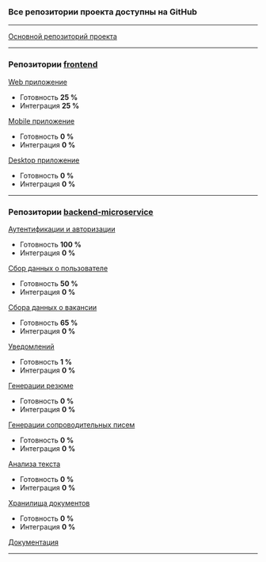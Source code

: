 ### Все репозитории проекта доступны на GitHub

-----------------------------------------

[Основной репозиторий проекта](https://github.com/QuantumHubStartUp/QH)


-----------------------------------------

### Репозитории [frontend](https://github.com/QuantumHubStartUp/QH-frontend)

[Web приложение](https://github.com/QuantumHubStartUp/QH-frontend-web) 
- Готовность **25 %**
- Интеграция **25 %**

[Mobile приложение](https://github.com/QuantumHubStartUp/QH-frontend-mobile) 
- Готовность **0 %**
- Интеграция **0 %**

[Desktop приложение](https://github.com/QuantumHubStartUp/QH-frontend-desktop)
- Готовность **0 %**
- Интеграция **0 %**


-----------------------------------------

### Репозитории [backend-microservice](https://github.com/QuantumHubStartUp/QH-backend)

[Аутентификации и авторизации](https://github.com/QuantumHubStartUp/QH-backend-auth) 
- Готовность **100 %**
- Интеграция **0 %**

[Сбор данных о пользователе](https://github.com/QuantumHubStartUp/QH-backend-UserData)
- Готовность **50 %**
- Интеграция **0 %**

[Сбора данных о вакансии](https://github.com/QuantumHubStartUp/QH-backend-jobData)
- Готовность **65 %**
- Интеграция **0 %**

[Уведомлений](https://github.com/QuantumHubStartUp/QH-backend-notification)
- Готовность **1 %**
- Интеграция **0 %**

[Генерации резюме](https://github.com/QuantumHubStartUp/QH-backend-resumeGeneration)
- Готовность **0 %**
- Интеграция **0 %**

[Генерации сопроводительных писем](https://github.com/QuantumHubStartUp/QH-backend-coverLetters)
- Готовность **0 %**
- Интеграция **0 %**

[Анализа текста](https://github.com/QuantumHubStartUp/QH-backend-textAnalysis)
- Готовность **0 %**
- Интеграция **0 %**

[Хранилища документов](https://github.com/QuantumHubStartUp/QH-backend-docStorage)
- Готовность **0 %**
- Интеграция **0 %**

[Документация](https://github.com/QuantumHubStartUp/QH-docs)

-----------------------------------------
